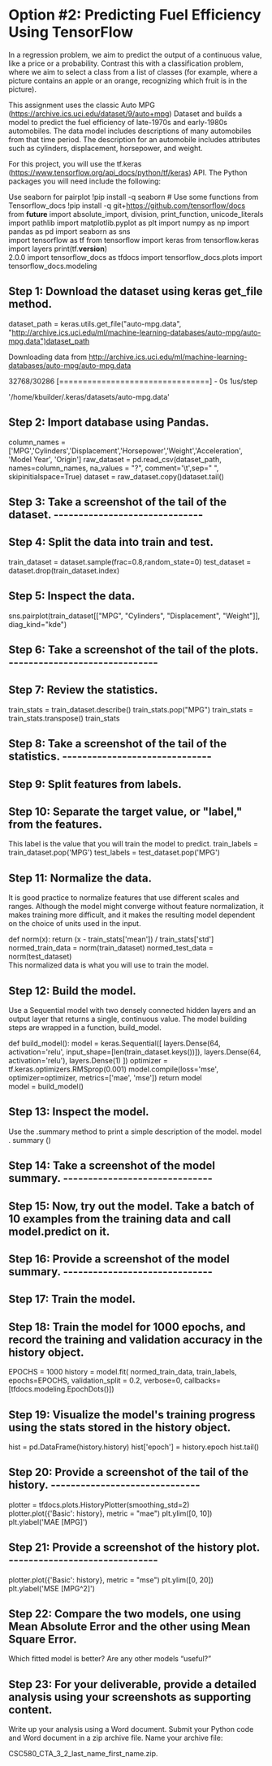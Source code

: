 # Option #2: Predicting Fuel Efficiency Using TensorFlow
In a regression problem, we aim to predict the output of a continuous value, like a price or a probability. Contrast this with a classification problem, where we aim to select a class from a list of classes (for example, where a picture contains an apple or an orange, recognizing which fruit is in the picture).

This assignment uses the classic Auto MPG (https://archive.ics.uci.edu/dataset/9/auto+mpg) Dataset and builds a model to predict the fuel efficiency of late-1970s and early-1980s automobiles. The data model includes descriptions of many automobiles from that time period. The description for an automobile includes attributes such as cylinders, displacement, horsepower, and weight.

For this project, you will use the tf.keras (https://www.tensorflow.org/api_docs/python/tf/keras) API. The Python packages you will need include the following:


Use seaborn for pairplot  !pip install -q seaborn    # Use some functions from Tensorflow_docs  !pip install -q git+https://github.com/tensorflow/docs    
from __future__ import absolute_import, division, print_function, unicode_literals    import pathlib    import matplotlib.pyplot as plt  import numpy as np  import pandas as pd  import seaborn as sns    
import tensorflow as tf    from tensorflow import keras  from tensorflow.keras import layers    print(tf.__version__)    
2.0.0
import tensorflow_docs as tfdocs  import tensorflow_docs.plots  import tensorflow_docs.modeling
 

## Step 1: Download the dataset using keras get_file method.
 

dataset_path = keras.utils.get_file("auto-mpg.data", "http://archive.ics.uci.edu/ml/machine-learning-databases/auto-mpg/auto-mpg.data")dataset_path 

Downloading data from http://archive.ics.uci.edu/ml/machine-learning-databases/auto-mpg/auto-mpg.data

32768/30286 [================================] - 0s 1us/step

'/home/kbuilder/.keras/datasets/auto-mpg.data'

## Step 2: Import database using Pandas.

column_names = ['MPG','Cylinders','Displacement','Horsepower','Weight','Acceleration', 'Model Year', 'Origin']
raw_dataset = pd.read_csv(dataset_path, names=column_names, na_values = "?", comment='\t',sep=" ", skipinitialspace=True)
dataset = raw_dataset.copy()dataset.tail()

## Step 3: Take a screenshot of the tail of the dataset. ------------------------------
 

## Step 4: Split the data into train and test.
train_dataset = dataset.sample(frac=0.8,random_state=0)  test_dataset = dataset.drop(train_dataset.index)    

## Step 5: Inspect the data.
sns.pairplot(train_dataset[["MPG", "Cylinders", "Displacement", "Weight"]], diag_kind="kde")

## Step 6: Take a screenshot of the tail of the plots. ------------------------------

## Step 7: Review the statistics.
train_stats = train_dataset.describe()  train_stats.pop("MPG")  train_stats = train_stats.transpose()  train_stats

## Step 8: Take a screenshot of the tail of the statistics. ------------------------------
 

## Step 9: Split features from labels.

## Step 10: Separate the target value, or "label," from the features.
This label is the value that you will train the model to predict.
train_labels = train_dataset.pop('MPG')  test_labels = test_dataset.pop('MPG')    
 
## Step 11: Normalize the data.
It is good practice to normalize features that use different scales and ranges. Although the model might converge without feature normalization, it makes training more difficult, and it makes the resulting model dependent on the choice of units used in the input.

def norm(x):    return (x - train_stats['mean']) / train_stats['std']  normed_train_data = norm(train_dataset)  normed_test_data = norm(test_dataset)    
This normalized data is what you will use to train the model.

## Step 12: Build the model.
Use a Sequential model with two densely connected hidden layers and an output layer that returns a single, continuous value. The model building steps are wrapped in a function, build_model.


def build_model():    model = keras.Sequential([      layers.Dense(64, activation='relu',       input_shape=[len(train_dataset.keys())]),      layers.Dense(64, activation='relu'),      layers.Dense(1)    ])      optimizer = tf.keras.optimizers.RMSprop(0.001)      model.compile(loss='mse',                  optimizer=optimizer,                  metrics=['mae', 'mse'])    return model    
model = build_model()
 

## Step 13: Inspect the model.

Use the .summary method to print a simple description of the model.
           model           .           summary           ()                       

## Step 14: Take a screenshot of the model summary. ------------------------------
 

## Step 15: Now, try out the model. Take a batch of  10  examples from the training data and call  model.predict   on it.
 

## Step 16: Provide a screenshot of the model summary. ------------------------------
 

## Step 17: Train the model.
 

## Step 18: Train the model for 1000 epochs, and record the training and validation accuracy in the  history  object.
EPOCHS = 1000    history = model.fit(    normed_train_data, train_labels,    epochs=EPOCHS, validation_split = 0.2, verbose=0,    callbacks=[tfdocs.modeling.EpochDots()])    
 

## Step 19: Visualize the model's training progress using the stats stored in the  history  object.
hist = pd.DataFrame(history.history)  hist['epoch'] = history.epoch  hist.tail()    
 

## Step 20: Provide a screenshot of the tail of the history. ------------------------------
plotter = tfdocs.plots.HistoryPlotter(smoothing_std=2)    
plotter.plot({'Basic': history}, metric = "mae")  plt.ylim([0, 10])  plt.ylabel('MAE [MPG]')    
 

## Step 21: Provide a screenshot of the history plot. ------------------------------
plotter.plot({'Basic': history}, metric = "mse")  plt.ylim([0, 20])  plt.ylabel('MSE [MPG^2]')    
 

## Step 22: Compare the two models, one using Mean Absolute Error and the other using Mean Square Error.
Which fitted model is better? Are any other models “useful?”

## Step 23: For your deliverable, provide a detailed analysis using your screenshots as supporting content.
Write up your analysis using a Word document. Submit your Python code and Word document in a zip archive file. Name your archive file:

CSC580_CTA_3_2_last_name_first_name.zip.